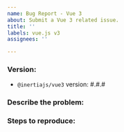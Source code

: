```yaml
---
name: Bug Report - Vue 3
about: Submit a Vue 3 related issue.
title: ''
labels: vue.js v3
assignees: ''

---
```


### Version:

- `@inertiajs/vue3` version: #.#.#

### Describe the problem:

<!--
  Explain the behavior you're seeing that you think is a bug,
  and explain how you think things should behave instead.
-->

### Steps to reproduce:

<!--
  Please carefully explain the steps to reproduce this issue.
  We can't help you without a reproduction.
-->
